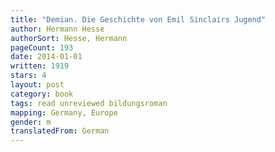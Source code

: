 ```yaml
---
title: "Demian. Die Geschichte von Emil Sinclairs Jugend"
author: Hermann Hesse
authorSort: Hesse, Hermann
pageCount: 193
date: 2014-01-01
written: 1919
stars: 4
layout: post
category: book
tags: read unreviewed bildungsroman
mapping: Germany, Europe
gender: m
translatedFrom: German
---
```

